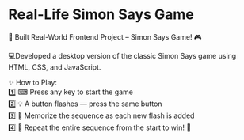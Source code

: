 # Real-Life Simon Says Game

🚀 Built Real-World Frontend Project – Simon Says Game! 🎮

💻Developed a desktop version of the classic Simon Says game using HTML, CSS, and JavaScript. 

✨ How to Play:
<br>
 1️⃣ ⌨ Press any key to start the game
<br>
 2️⃣ 💡 A button flashes — press the same button
<br>
 3️⃣ 🧠 Memorize the sequence as each new flash is added
<br>
 4️⃣ 🔄 Repeat the entire sequence from the start to win! 🎉